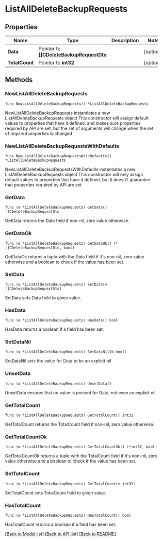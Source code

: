 # ListAllDeleteBackupRequests

## Properties

Name | Type | Description | Notes
------------ | ------------- | ------------- | -------------
**Data** | Pointer to [**[]CDeleteBackupRequestDto**](CDeleteBackupRequestDto.md) |  | [optional] 
**TotalCount** | Pointer to **int32** |  | [optional] 

## Methods

### NewListAllDeleteBackupRequests

`func NewListAllDeleteBackupRequests() *ListAllDeleteBackupRequests`

NewListAllDeleteBackupRequests instantiates a new ListAllDeleteBackupRequests object
This constructor will assign default values to properties that have it defined,
and makes sure properties required by API are set, but the set of arguments
will change when the set of required properties is changed

### NewListAllDeleteBackupRequestsWithDefaults

`func NewListAllDeleteBackupRequestsWithDefaults() *ListAllDeleteBackupRequests`

NewListAllDeleteBackupRequestsWithDefaults instantiates a new ListAllDeleteBackupRequests object
This constructor will only assign default values to properties that have it defined,
but it doesn't guarantee that properties required by API are set

### GetData

`func (o *ListAllDeleteBackupRequests) GetData() []CDeleteBackupRequestDto`

GetData returns the Data field if non-nil, zero value otherwise.

### GetDataOk

`func (o *ListAllDeleteBackupRequests) GetDataOk() (*[]CDeleteBackupRequestDto, bool)`

GetDataOk returns a tuple with the Data field if it's non-nil, zero value otherwise
and a boolean to check if the value has been set.

### SetData

`func (o *ListAllDeleteBackupRequests) SetData(v []CDeleteBackupRequestDto)`

SetData sets Data field to given value.

### HasData

`func (o *ListAllDeleteBackupRequests) HasData() bool`

HasData returns a boolean if a field has been set.

### SetDataNil

`func (o *ListAllDeleteBackupRequests) SetDataNil(b bool)`

 SetDataNil sets the value for Data to be an explicit nil

### UnsetData
`func (o *ListAllDeleteBackupRequests) UnsetData()`

UnsetData ensures that no value is present for Data, not even an explicit nil
### GetTotalCount

`func (o *ListAllDeleteBackupRequests) GetTotalCount() int32`

GetTotalCount returns the TotalCount field if non-nil, zero value otherwise.

### GetTotalCountOk

`func (o *ListAllDeleteBackupRequests) GetTotalCountOk() (*int32, bool)`

GetTotalCountOk returns a tuple with the TotalCount field if it's non-nil, zero value otherwise
and a boolean to check if the value has been set.

### SetTotalCount

`func (o *ListAllDeleteBackupRequests) SetTotalCount(v int32)`

SetTotalCount sets TotalCount field to given value.

### HasTotalCount

`func (o *ListAllDeleteBackupRequests) HasTotalCount() bool`

HasTotalCount returns a boolean if a field has been set.


[[Back to Model list]](../README.md#documentation-for-models) [[Back to API list]](../README.md#documentation-for-api-endpoints) [[Back to README]](../README.md)


